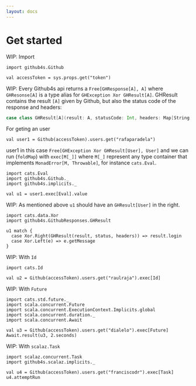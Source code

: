 ```yaml
---
layout: docs
---
```


# Get started

WIP: Import

```tut:silent
import github4s.Github
```

```tut:invisible
val accessToken = sys.props.get("token")
```

WIP: Every Github4s api returns a `Free[GHResponse[A], A]` where `GHResonse[A]` is a type alias for `GHException Xor GHResult[A]`. GHResult contains the result `[A]` given by Github, but also the status code of the response and headers:

```scala
case class GHResult[A](result: A, statusCode: Int, headers: Map[String, IndexedSeq[String]])
```

For geting an user

```tut:silent
val user1 = Github(accessToken).users.get("rafaparadela")
```

user1 in this case `Free[GHException Xor GHResult[User], User]` and we can run (`foldMap`) with `exec[M[_]]` where `M[_]` represent any type container that implements `MonadError[M, Throwable]`, for instance `cats.Eval`.

```tut:silent
import cats.Eval
import github4s.Github._
import github4s.implicits._

val u1 = user1.exec[Eval].value
```

WIP: As mentioned above `u1` should have an `GHResult[User]` in the right.

```tut:invisible
import cats.data.Xor
import github4s.GithubResponses.GHResult
```

```tut:book
u1 match {
  case Xor.Right(GHResult(result, status, headers)) => result.login
  case Xor.Left(e) => e.getMessage
}
```

WIP:  With `Id`

```tut:silent
import cats.Id

val u2 = Github(accessToken).users.get("raulraja").exec[Id]
```

WIP: With `Future`

```tut:silent
import cats.std.future._
import scala.concurrent.Future
import scala.concurrent.ExecutionContext.Implicits.global
import scala.concurrent.duration._
import scala.concurrent.Await

val u3 = Github(accessToken).users.get("dialelo").exec[Future]
Await.result(u3, 2.seconds)
```

WIP: With `scalaz.Task`

```tut:silent
import scalaz.concurrent.Task
import github4s.scalaz.implicits._

val u4 = Github(accessToken).users.get("franciscodr").exec[Task]
u4.attemptRun
```

